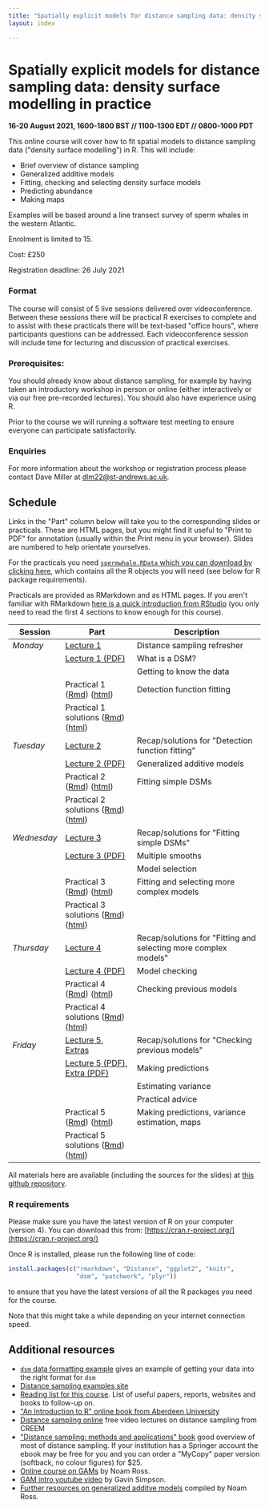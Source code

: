 ```yaml
---
title: "Spatially explicit models for distance sampling data: density surface modelling in practice"
layout: index

---
```


# Spatially explicit models for distance sampling data: density surface modelling in practice

**16-20 August 2021, 1600-1800 BST // 1100-1300 EDT // 0800-1000 PDT**

<!--[**Course registration is open here**](https://onlineshop.st-andrews.ac.uk/conferences-and-events/events/creem/spatially-explicit-models-for-distance-sampling-data-training-workshop-live-online-1620-august-2021?token=533641e57231051f2f47efb5c929f0fe)-->

This online course will cover how to fit spatial models to distance sampling data ("density surface modelling") in R. This will include:

- Brief overview of distance sampling
- Generalized additive models
- Fitting, checking and selecting density surface models
- Predicting abundance
- Making maps

Examples will be based around a line transect survey of sperm whales in the western Atlantic.


Enrolment is limited to 15.

Cost: £250

Registration deadline: 26 July 2021

### Format

The course will consist of 5 live sessions delivered over videoconference. Between these sessions there will be practical R exercises to complete and to assist with these practicals there will be text-based "office hours", where participants questions can be addressed. Each videoconference session will include time for lecturing and discussion of practical exercises.


### Prerequisites:

You should already know about distance sampling, for example by having
taken an introductory workshop in person or online (either interactively
or via our free pre-recorded lectures). You should also have experience
using R.

Prior to the course we will running a software test meeting to ensure
everyone can participate satisfactorily.

### Enquiries

For more information about the workshop or registration process please contact Dave Miller at dlm22@st-andrews.ac.uk.

## Schedule

Links in the "Part" column below will take you to the corresponding slides or practicals. These are HTML pages, but you might find it useful to "Print to PDF" for annotation (usually within the Print menu in your browser). Slides are numbered to help orientate yourselves.

For the practicals you need [`spermwhale.RData` which you can download by clicking here](data/spermwhale.RData), which contains all the R objects you will need (see below for R package requirements).

Practicals are provided as RMarkdown and as HTML pages. If you aren't familiar with RMarkdown [here is a quick introduction from RStudio](https://rmarkdown.rstudio.com/lesson-1.html) (you only need to read the first 4 sections to know enough for this course).


Session     | Part                                                          | Description
------------|---------------------------------------------------------------|--------------
*Monday*    | [Lecture 1](slides/dsm1-refresher-what_is_a_dsm.html)         | Distance sampling refresher
            | [Lecture 1 (PDF)](slides/dsm1-refresher-what_is_a_dsm.pdf)    | What is a DSM?
            |                                                               | Getting to know the data
            | Practical 1 ([Rmd](practicals/01-detection-functions.Rmd))  ([html](practicals/01-detection-functions.html))   | Detection function fitting
            | Practical 1 solutions ([Rmd](practicals/01-detection-functions_solution.Rmd))  ([html](practicals/01-detection-functions_solution.html))             |
*Tuesday*   | [Lecture 2](slides/dsm2-gams.html)                            | Recap/solutions for "Detection function fitting"
            | [Lecture 2 (PDF)](slides/dsm2-gams.pdf)                       | Generalized additive models
            | Practical 2 ([Rmd](practicals/02-simple-dsms.Rmd)) ([html](practicals/02-simple-dsms.html))           | Fitting simple DSMs
            | Practical 2 solutions ([Rmd](practicals/02-simple-dsms_solution.Rmd)) ([html](practicals/02-simple-dsms_solution.html))         |
*Wednesday* | [Lecture 3](slides/dsm3-multiple_smooths-section.html)        | Recap/solutions for "Fitting simple DSMs"
            | [Lecture 3 (PDF)](slides/dsm3-multiple_smooths-section.pdf)   | Multiple smooths
            |                                                               | Model selection
            | Practical 3 ([Rmd](practicals/03-multiple-smooths.Rmd)) ([html](practicals/03-multiple-smooths.html))      | Fitting and selecting more complex models
            | Practical 3 solutions ([Rmd](practicals/03-multiple-smooths_solution.Rmd)) ([html](practicals/03-multiple-smooths_solution.html))  |
*Thursday*  | [Lecture 4](slides/dsm4-model_checking.html)                  | Recap/solutions for "Fitting and selecting more complex models"
            | [Lecture 4 (PDF)](slides/dsm4-model_checking.pdf)             | Model checking
            | Practical 4 ([Rmd](practicals/04-model-checking.Rmd)) ([html](practicals/04-model-checking.html))       | Checking previous models
            | Practical 4 solutions ([Rmd](practicals/04-model-checking_solution.Rmd)) ([html](practicals/04-model-checking_solution.html))       |
*Friday*    | [Lecture 5](slides/dsm5-prediction-variance-advice.html), [Extras](slides/dsmX-advanced-topics.html)     | Recap/solutions for "Checking previous models"
            | [Lecture 5 (PDF)](slides/dsm5-prediction-variance-advice.pdf), [Extra (PDF)](slides/dsmX-advanced-topics.pdf) | Making predictions
            |                                                               | Estimating variance
            |                                                               | Practical advice
            | Practical 5 ([Rmd](practicals/05-prediction-variance.Rmd)) ([html](practicals/05-prediction-variance.html))  | Making predictions, variance estimation, maps
            | Practical 5 solutions ([Rmd](practicals/05-prediction-variance_solution.Rmd)) ([html](practicals/05-prediction-variance_solution.html)) |


All materials here are available (including the sources for the slides) at [this github repository](https://github.com/distanceworkshops/online-dsm-2021).


### R requirements

Please make sure you have the latest version of R on your computer (version 4). You can download this from: [https://cran.r-project.org/](https://cran.r-project.org/)

Once R is installed, please run the following line of code:

```r
install.packages(c("rmarkdown", "Distance", "ggplot2", "knitr",
                   "dsm", "patchwork", "plyr"))
```

to ensure that you have the latest versions of all the R packages you need for the course.

Note that this might take a while depending on your internet connection speed.


## Additional resources

- [`dsm` data formatting example](https://examples.distancesampling.org/dsm-data-formatting/dsm-data-formatting.html) gives an example of getting your data into the right format for `dsm`
- [Distance sampling examples site](https://examples.distancesampling.org/)
- [Reading list for this course](reading_list.html). List of useful papers, reports, websites and books to follow-up on.
- ["An Introduction to R" online book from Aberdeen University](https://alexd106.github.io/Rbook/)
- [Distance sampling online](https://workshops.distancesampling.org/online-course/) free video lectures on distance sampling from CREEM
- ["Distance sampling: methods and applications" book](https://www.springer.com/us/book/9783319192185) good overview of most of distance sampling. If your institution has a Springer account the ebook may be free for you and you can order a "MyCopy" paper version (softback, no colour figures) for $25.
- [Online course on GAMs](https://noamross.github.io/gams-in-r-course/) by Noam Ross.
- [GAM intro youtube video](https://www.youtube.com/watch?v=sgw4cu8hrZM) by Gavin Simpson.
- [Further resources on generalized additve models](https://github.com/noamross/gam-resources) compiled by Noam Ross.


